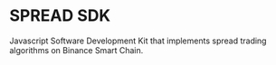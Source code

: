 # SPREAD SDK

Javascript Software Development Kit that implements spread trading algorithms on Binance Smart Chain.
